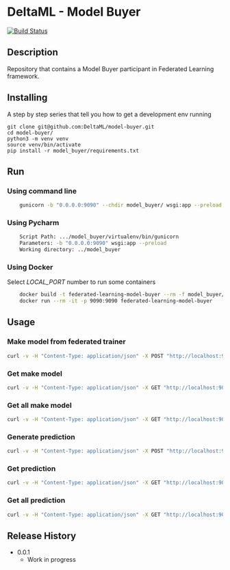 # DeltaML - Model Buyer

[![Build Status](https://travis-ci.com/DeltaML/data-owner.svg?branch=master)](https://travis-ci.com/DeltaML/data-owner)

## Description

Repository that contains a Model Buyer participant in Federated Learning framework.



## Installing

A step by step series that tell you how to get a development env running



```
git clone git@github.com:DeltaML/model-buyer.git
cd model-buyer/
python3 -m venv venv
source venv/bin/activate
pip install -r model_buyer/requirements.txt
```

## Run

### Using command line
``` bash
    gunicorn -b "0.0.0.0:9090" --chdir model_buyer/ wsgi:app --preload
``` 


### Using Pycharm
``` bash
    Script Path: .../model_buyer/virtualenv/bin/gunicorn
	Parameters: -b "0.0.0.0:9090" wsgi:app --preload
	Working directory: ../model_buyer
```
	
### Using Docker

Select _LOCAL_PORT_ number to run some containers
``` bash
    docker build -t federated-learning-model-buyer --rm -f model_buyer/Dockerfile .
    docker run --rm -it -p 9090:9090 federated-learning-model-buyer
``` 



## Usage 
 
### Make model from federated trainer

``` bash
curl -v -H "Content-Type: application/json" -X POST "http://localhost:9090/model" --data @examples/model.json
```


### Get make model 

``` bash
curl -v -H "Content-Type: application/json" -X GET "http://localhost:9090/model/<model_id>"
```


### Get all make model 

``` bash
curl -v -H "Content-Type: application/json" -X GET "http://localhost:9090/model"
```



### Generate prediction

``` bash
curl -v -H "Content-Type: application/json" -X POST "http://localhost:9090/prediction" --data '{"model_id": "<MODEL_ID>"}'
```

### Get prediction 

``` bash
curl -v -H "Content-Type: application/json" -X GET "http://localhost:9090/prediction/<prediction_id>"
```


### Get all prediction 

``` bash
curl -v -H "Content-Type: application/json" -X GET "http://localhost:9090/prediction"
```

## Release History

* 0.0.1
    * Work in progress
